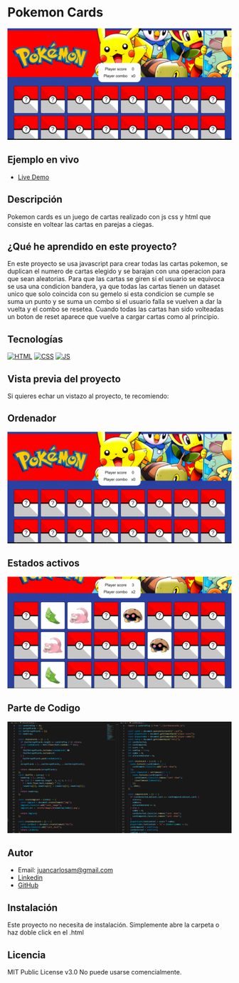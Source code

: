 # Pokemon Cards

![Imagen del proyecto](https://raw.githubusercontent.com/JuanCarlosAlo/pokemon-cards/main/src/assets/images/readme-.jpg)

## Ejemplo en vivo

- [Live Demo](https://juancarlosalo.github.io/pokemon-cards/)

## Descripción

Pokemon cards es un juego de cartas realizado con js css y html que consiste en voltear las cartas en parejas a ciegas.

## ¿Qué he aprendido en este proyecto?

En este proyecto se usa javascript para crear todas las cartas pokemon, se duplican el numero de cartas elegido y se barajan con una operacion para que sean aleatorias. Para que las cartas se giren si el usuario se equivoca se usa una condicion bandera, ya que todas las cartas tienen un dataset unico que solo coincida con su gemelo si esta condicion se cumple se suma un punto y se suma un combo si el usuario falla se vuelven a dar la vuelta y el combo se resetea. Cuando todas las cartas han sido volteadas un boton de reset aparece que vuelve a cargar cartas como al principio.

## Tecnologías

<!-- Iconos sacados de: https://github.com/hendrasob/badges/blob/master/README.md y https://github.com/alexandresanlim/Badges4-README.md-Profile -->

[![HTML](https://img.shields.io/badge/HTML5-E34F26?style=for-the-badge&logo=html5&logoColor=white)](https://es.wikipedia.org/wiki/HTML5)
[![CSS](https://img.shields.io/badge/CSS3-1572B6?style=for-the-badge&logo=css3&logoColor=white)](https://es.wikipedia.org/wiki/CSS)
[![JS](https://img.shields.io/badge/JavaScript-F7DF1E?style=for-the-badge&logo=javascript&logoColor=black)](https://es.wikipedia.org/wiki/JavaScript)

## Vista previa del proyecto

Si quieres echar un vistazo al proyecto, te recomiendo:

## Ordenador

![Captura del proyecto](https://raw.githubusercontent.com/JuanCarlosAlo/pokemon-cards/main/src/assets/images/readme-.jpg)

## Estados activos

![Captura del proyecto](https://raw.githubusercontent.com/JuanCarlosAlo/pokemon-cards/main/src/assets/images/readme-2.jpg)

## Parte de Codigo

![Captura del proyecto](https://raw.githubusercontent.com/JuanCarlosAlo/pokemon-cards/main/src/assets/images/readme-3.jpg)

## Autor

- Email: juancarlosam@gmail.com
- [Linkedin](https://www.linkedin.com/in/juan-carlos-alonso-966280166/)
- [GitHub](https://github.com/JuanCarlosAlo)

## Instalación

Este proyecto no necesita de instalación. Simplemente abre la carpeta o haz doble click en el .html

## Licencia

MIT Public License v3.0
No puede usarse comencialmente.
